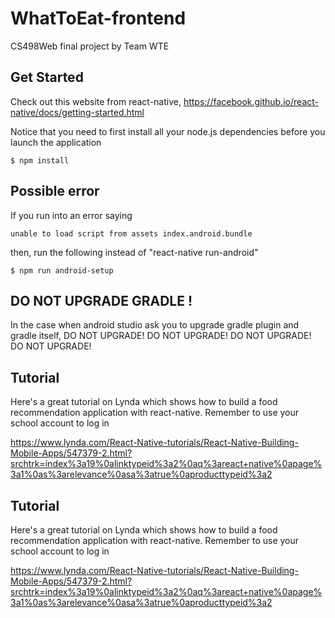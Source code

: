 # WhatToEat-frontend
CS498Web final project by Team WTE

## Get Started

Check out this website from react-native, https://facebook.github.io/react-native/docs/getting-started.html

Notice that you need to first install all your node.js dependencies before you launch the application

```
$ npm install
```
## Possible error

If you run into an error saying

```
unable to load script from assets index.android.bundle
```
then, run the following instead of "react-native run-android"

```
$ npm run android-setup
```

## DO NOT UPGRADE GRADLE !

In the case when android studio ask you to upgrade gradle plugin and gradle itself, DO NOT UPGRADE!
DO NOT UPGRADE!
DO NOT UPGRADE!
DO NOT UPGRADE!

## Tutorial 

Here's a great tutorial on Lynda which shows how to build a food recommendation application with react-native. Remember to use your school account to log in

https://www.lynda.com/React-Native-tutorials/React-Native-Building-Mobile-Apps/547379-2.html?srchtrk=index%3a19%0alinktypeid%3a2%0aq%3areact+native%0apage%3a1%0as%3arelevance%0asa%3atrue%0aproducttypeid%3a2

## Tutorial 

Here's a great tutorial on Lynda which shows how to build a food recommendation application with react-native. Remember to use your school account to log in

https://www.lynda.com/React-Native-tutorials/React-Native-Building-Mobile-Apps/547379-2.html?srchtrk=index%3a19%0alinktypeid%3a2%0aq%3areact+native%0apage%3a1%0as%3arelevance%0asa%3atrue%0aproducttypeid%3a2

